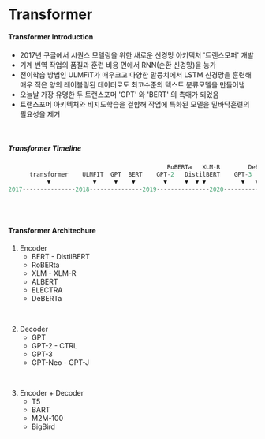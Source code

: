 # Transformer


#### <b>Transformer Introduction</b>
- 2017년 구글에서 시퀀스 모델링을 위한 새로운 신경망 아키텍처 '트랜스모퍼' 개발
- 기계 번역 작업의 품질과 훈련 비용 면에서 RNN(순환 신경망)을 능가
- 전이학습 방법인 ULMFiT가 매우크고 다양한 말뭉치에서 LSTM 신경망을 훈련해 <br>
  매우 적은 양의 레이블링된 데이터로도 최고수준의 텍스트 분류모델을 만들어냄
- 오늘날 가장 유명한 두 트랜스포머 'GPT' 와 'BERT' 의 촉매가 되었음
- 트랜스포머 아키텍처와 비지도학습을 결합해 작업에 특화된 모델을 밑바닥훈련의 필요성을 제거

<br>

##### <b>Transformer Timeline</b> <br>
```python
                                             RoBERTa   XLM-R        DeBERTa     
      transformer    ULMFIT  GPT  BERT    GPT-2   DistilBERT    GPT-3   T5    GPT-Neo  GPT-J 
           ▼            ▼     ▼    ▼        ▼     ▼  ▼ ▼          ▼   ▼ ▼        ▼      ▼ 
2017---------------2018---------------2019---------------2020---------------2021---------------
```

<br><br>

#### <b>Transformer Architechure</b>
1. Encoder
   - BERT - DistilBERT
   - RoBERta
   - XLM - XLM-R
   - ALBERT
   - ELECTRA
   - DeBERTa

<br>
  
2. Decoder
   - GPT
   - GPT-2 - CTRL
   - GPT-3
   - GPT-Neo - GPT-J

<br>

3. Encoder + Decoder
   - T5
   - BART
   - M2M-100
   - BigBird